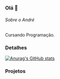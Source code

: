 ### Olá 👋

###### Sobre o André
Cursando Programação.

### Detalhes

[![Anurag's GitHub stats](https://github-readme-stats.vercel.appapiusername=pedrogithub1406&show_icons=true&theme=dark)](httpsgithub.com/anuraghazragithub-readme-stats)

### Projetos
